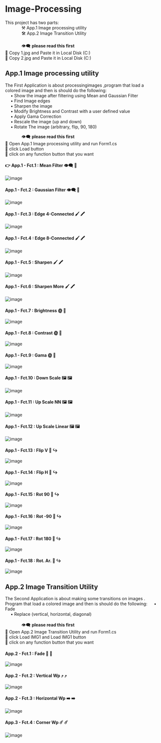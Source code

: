# Image-Processing &nbsp; 
This project has two parts:  <br/>
&emsp; &emsp; &emsp; ⚒️   App.1 Image processing utility <br/>
&emsp; &emsp; &emsp; 🛠️ App.2 Image Transition Utility <br/> <br/>
&emsp; &emsp; &emsp; :eye_speech_bubble: **please read this first**  <br/> 
🌟 Copy  1.jpg and Paste it in Local Disk (C:) <br/> 
🌟 Copy  2.jpg and Paste it in Local Disk (C:)
## App.1 Image processing utility
The First Application  is about processingimages ,program that load a colored image  and then is should do the following:<br/> 
&emsp;  • Show the image after filtering using Mean and Gaussian Filter <br/> 
&emsp;  • Find Image edges <br/> 
&emsp;  • Sharpen the image<br/> 
&emsp;  • Modify Brightness and Contrast with a  user defined value <br/> 
&emsp;  • Apply Gama Correction <br/> 
&emsp;  • Rescale the image (up and down)<br/> 
&emsp;  • Rotate The image (arbitrary, flip, 90, 180)<br/> 

&emsp; &emsp; &emsp; 👁️‍🗨️ **please read this first**  <br/> 
🌟 Open  App.1 Image processing utility and run Form1.cs <br/> 
🌟 click Load button  <br/> 
🌟 click on any function button that you want  
#### :point_right: App.1 - Fct.1 : Mean Filter 	👁️‍🗨️ 👻 <br/>
![image](https://user-images.githubusercontent.com/90453702/186150999-a8ad966c-d746-41ef-86a9-4765bf072c34.png)

#### App.1 - Fct.2 : Gaussian Filter 👁️‍🗨️ 👻 <br/>
![image](https://user-images.githubusercontent.com/90453702/186151908-5bb660b0-6d8f-4be1-961b-dac36fe99481.png)

#### App.1 - Fct.3 : Edge 4-Connected 🖌️ 🖍️ <br/>
![image](https://user-images.githubusercontent.com/90453702/186152032-842338b6-b320-4e85-8be4-8808598296d0.png)

#### App.1 - Fct.4 : Edge 8-Connected 🖌️ 🖍️<br/>
![image](https://user-images.githubusercontent.com/90453702/186152091-e769e302-d0e3-4584-b935-e0610649a952.png)

#### App.1 - Fct.5 : Sharpen 🖌️ 🖍️ <br/>
![image](https://user-images.githubusercontent.com/90453702/186152196-271cd705-ac10-4a64-b95d-ae1cecf14f15.png)

#### App.1 - Fct.6 : Sharpen More 🖌️ 🖍️ <br/>
![image](https://user-images.githubusercontent.com/90453702/186152255-e40d3283-632c-4338-9c39-d0f83ff4e9fc.png)

#### App.1 - Fct.7 : Brightness 🌞 🌚  <br/>
![image](https://user-images.githubusercontent.com/90453702/186152399-5e216cd3-f227-4b2b-a743-442ec935ef7d.png)

#### App.1 - Fct.8 : Contrast 🌞 🌚  <br/>
![image](https://user-images.githubusercontent.com/90453702/186152685-a437c8c9-80e5-4d88-aa9c-93a0dfad8195.png)

#### App.1 - Fct.9 : Gama 🌞 🌚  <br/>
![image](https://user-images.githubusercontent.com/90453702/186152786-1bd5264e-1998-4fb1-8cd2-75783bb0f1cf.png)

#### App.1 - Fct.10 : Down Scale 🖼️ 🖼️ <br/>
![image](https://user-images.githubusercontent.com/90453702/186152936-74476fcc-f647-48bf-b287-71f51b3a92c9.png)

#### App.1 - Fct.11 : Up Scale NN 🖼️ 🖼️ <br/>
![image](https://user-images.githubusercontent.com/90453702/186153009-4294a3e1-ca3d-4ec8-9cea-388eb5ecaa7a.png)

#### App.1 - Fct.12 : Up Scale Linear 🖼️ 🖼️ <br/>
![image](https://user-images.githubusercontent.com/90453702/186153184-bfdf702c-d581-4198-a99c-fc556add468f.png)

#### App.1 - Fct.13 : Flip V 🔄	↪️ <br/>
![image](https://user-images.githubusercontent.com/90453702/186153253-a122f38f-5049-49f1-a809-c409b3109599.png)

#### App.1 - Fct.14 : Flip H 🔄	↪️  <br/>
![image](https://user-images.githubusercontent.com/90453702/186153316-f2df74ea-e0f7-4d6f-bbf3-9991be94b6d9.png)

#### App.1 - Fct.15 : Rot 90 🔄	↪️  <br/>
![image](https://user-images.githubusercontent.com/90453702/186153397-eeaa8a08-2e41-44ea-8c0f-62169638f664.png)

#### App.1 - Fct.16 : Rot -90 🔄	↪️  <br/>
![image](https://user-images.githubusercontent.com/90453702/186153466-8e154775-04fb-403a-a21f-2c6cbd7be198.png)

#### App.1 - Fct.17 : Rot 180 🔄	↪️ <br/>
![image](https://user-images.githubusercontent.com/90453702/186153722-f1e93b5d-15d0-4077-8102-08c2f04f9740.png)

#### App.1 - Fct.18 : Rot. Ar. 🔄 	↪️ <br/>
![image](https://user-images.githubusercontent.com/90453702/186153906-2353e39f-52a7-4361-85aa-449a09312ab7.png)

## App.2 Image Transition Utility <br/>
The Second Application  is about making some transitions on images . Program that load a colored image  and then is should do the following:
&emsp;  • Fade <br/>
&emsp;  • Replace (vertical, horizontal, diagonal)
 <br/> <br/>
&emsp; &emsp; &emsp; 👁️‍🗨️ **please read this first**  <br/> 
🌟 Open  App.2 Image Transition Utility and run Form1.cs <br/> 
🌟 click Load IMG1  and Load IMG1 button  <br/> 
🌟 click on any function button that you want 
#### App.2 - Fct.1 : Fade 🌃 🌃 <br/>
![image](https://user-images.githubusercontent.com/90453702/186155376-debe4c7a-ac1f-424b-af81-a8d6fdef164f.png)

#### App.2 - Fct.2 : Vertical Wp ⤴️ ⤴️ <br/>
![image](https://user-images.githubusercontent.com/90453702/186155610-f993b3a5-fd7d-4a32-bb22-c29ae960782c.png)

#### App.2 - Fct.3 : Horizontal Wp ➡️ ➡️  <br/>
![image](https://user-images.githubusercontent.com/90453702/186155688-96f95382-0010-49fc-9fd8-48c5c40960ae.png)

#### App.3 - Fct.4 : Corner Wp ☄️ ☄️ <br/>
![image](https://user-images.githubusercontent.com/90453702/186155935-72d8834f-73ce-43e4-bdcb-f7e6e6782a43.png)



